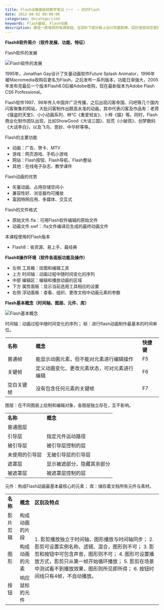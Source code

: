 ```yaml
---
title: Flash动画基础班教学笔记（一） – 初识Flash
date: 2012-08-02 00:00:00
categories: Uncategorized
keywords: Flash基础, Flash动画
description: 康佳一款电视的电源按钮。在回针下底针板上设计防震胶棒，回针底部闭空底针板，这样合模时回针推动防震胶棒使面针板和底针板带动顶针先复位
---
```


<strong>Flash8软件简介（软件发展、功能、特征）</strong>

Flash软件的发展

<img src="http://xinyuefei.com/wp-content/uploads/flash11.jpg" alt="Flash软件的发展" />

1995年，Jonathan Gay设计了矢量动画软件Future Splash Animator，1996年被Macromedia收购后更名为Flash，之后发布一系列版本，功能日渐强大，2005年发布完最后一个版本Flash8.0后被Adobe收购，现在最新版本为Adobe Flash CS6 Professional。

Flash软件1997、98年传入中国并广泛传播，之后出现闪客帝国、闪吧等几个国内闪客聚集的网站，大批闪客制作出颇高水准的动画，其中代表闪客及作品有：老蒋《强盗的天堂》、小小动画系列、林℃《重爱轻友》、卜桦《猫》等。同时，Flash商业化制作团队出现，比如ShowGood《大话三国》、拾荒《小破孩》、创梦数码《大话李白》，以及飞鸟、思妙、中华轩等等。

Flash的主要功能

<ul>
<li>动画：广告、贺卡、MTV</li>
<li>游戏：网页游戏、手机小游戏</li>
<li>网站：Flash按钮、Flash导航、Flash整站</li>
<li>其他：在线电子杂志、教学课件</li>
</ul>

Flash动画的优势

<ul>
<li>矢量动画、占用存储空间小</li>
<li>兼容性好、浏览器均可播放</li>
<li>富因特网应用、多媒体、交互式</li>
</ul>

Flash的文件格式

<ul>
<li>原始文件.fla：可用Flash软件编辑的原始文件</li>
<li>动画文件.swf：.fla文件编译后生成的最终动画文件</li>
</ul>

本课程使用的Flash版本

<ul>
<li>Flash8：省资源、易上手、最经典</li>
</ul>

<strong>Flash8操作环境（软件各面板功能及操作）</strong>

<ul>
<li>左侧 工具箱：绘图和编辑工具</li>
<li>上方 时间轴：动画过程中随时间变化的序列</li>
<li>中部 编辑区：编辑和播放动画的区域</li>
<li>下方 属性面板：显示当前选用工具相应的设置</li>
<li>右侧 浮动面板：查看、组织、更改文档中动画元素的参数</li>
</ul>

<strong>Flash基本概念（时间轴、图层、元件、库）</strong>

<img src="http://xinyuefei.com/wp-content/uploads/flash12.jpg" alt="Flash基本概念" />

时间轴：动画过程中随时间变化的序列；
帧：进行flash动画制作最基本的时间单位。

<table cellspacing="1">
<tbody>
<tr>
<td><strong>名称</strong></td>
<td><strong>概念</strong></td>
<td><strong>快捷键</strong></td>
</tr>
<tr>
<td>普通帧</td>
<td>能显示动画元素，但不能对元素进行编辑操作</td>
<td>F5</td>
</tr>
<tr>
<td>关键帧</td>
<td>定义动画变化、更改元素状态，可对元素进行编辑</td>
<td>F6</td>
</tr>
<tr>
<td>空白关键帧</td>
<td>没有包含任何元素的关键帧</td>
<td>F7</td>
</tr>
</tbody>
</table>

图层：在不同图层上绘制和编辑对象，各图层独立存在，互不影响。

<table cellspacing="1">
<tbody>
<tr>
<td><strong>名称</strong></td>
<td><strong>概念</strong></td>
</tr>
<tr>
<td>普通图层</td>
<td>&nbsp;</td>
</tr>
<tr>
<td>引导层</td>
<td>指定元件运动路径</td>
</tr>
<tr>
<td>被引导层</td>
<td>被引导层控制的层</td>
</tr>
<tr>
<td>未使用的引导层</td>
<td>无被引导层的引导层</td>
</tr>
<tr>
<td>遮罩层</td>
<td>显示被遮部分，隐藏其余部分</td>
</tr>
<tr>
<td>被遮罩层</td>
<td>被遮罩层控制的层</td>
</tr>
</tbody>
</table>

元件：构成Flash动画最基本最核心的元素；
库：储存着文档所有元件与素材。

<table cellspacing="1">
<tbody>
<tr>
<td><strong>名称</strong></td>
<td><strong>概念</strong></td>
<td><strong>区别及特点</strong></td>
</tr>
<tr>
<td>影片剪辑</td>
<td>构成动画的片段</td>
<td rowspan="3">1. 影剪播放独立于时间轴，图形播放与时间轴同步；
2. 影剪可设置实例名称、滤镜、混合，图形则不可；
3. 影剪和按钮中可包含声音，图形则不可；
4. 图形可设置播放方式，影剪只从第一帧开始循环播放；
5. 影剪在场景中测试看不到播放效果，图形则所见即所得；
6. 按钮时间线只有4帧，不自动播放。</td>
</tr>
<tr>
<td>图形</td>
<td>构成动画的元素</td>
</tr>
<tr>
<td>按钮</td>
<td>响应鼠标的元件</td>
</tr>
</tbody>
</table>
